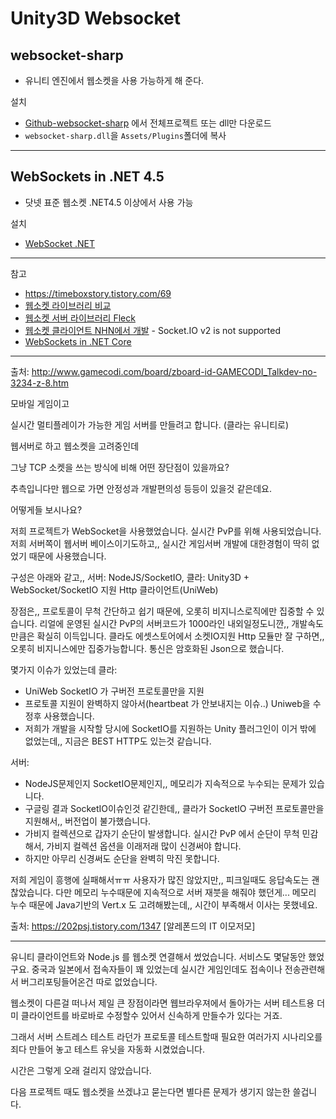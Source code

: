 # Unity3D Websocket

## websocket-sharp

- 유니티 엔진에서 웹소켓을 사용 가능하게 해 준다.

설치

- [Github-websocket-sharp](https://github.com/sta/websocket-sharp) 에서 전체프로젝트 또는 dll만 다운로드
- `websocket-sharp.dll`을 `Assets/Plugins`폴더에 복사

---

## WebSockets in .NET 4.5

- 닷넷 표준 웹소켓 .NET4.5 이상에서 사용 가능

설치

- [WebSocket .NET](https://docs.microsoft.com/ko-kr/dotnet/api/system.net.websockets.websocket?view=net-5.0)

---

참고

- <https://timeboxstory.tistory.com/69>
- [웹소켓 라이브러리 비교](https://www.codeproject.com/articles/733297/websocket-libraries-comparison)
- [웹소켓 서버 라이브러리 Fleck](https://github.com/statianzo/Fleck)
- [웹소켓 클라이언트 NHN에서 개발](https://github.com/nhn/socket.io-client-unity3) - Socket.IO v2 is not supported
- [WebSockets in .NET Core](https://devstarsj.github.io/development/2016/05/12/CSharp.AspnetCore.WebSocket/)

---

출처: <http://www.gamecodi.com/board/zboard-id-GAMECODI_Talkdev-no-3234-z-8.htm>

모바일 게임이고

실시간 멀티플레이가 가능한 게임 서버를 만들려고 합니다. (클라는 유니티로)

웹서버로 하고 웹소켓을 고려중인데

그냥 TCP 소켓을 쓰는 방식에 비해 어떤 장단점이 있을까요?

추측입니다만 웹으로 가면 안정성과 개발편의성 등등이 있을것 같은데요.

어떻게들 보시나요?

저희 프로젝트가 WebSocket을 사용했었습니다.
실시간 PvP를 위해 사용되었습니다.
저희 서버쪽이 웹서버 베이스이기도하고,, 실시간 게임서버 개발에 대한경험이 딱히 없었기 때문에 사용했습니다.

구성은 아래와 같고,,
서버: NodeJS/SocketIO,
클라: Unity3D + WebSocket/SocketIO 지원 Http 클라이언트(UniWeb)

장점은,,
프로토콜이 무척 간단하고 쉽기 때문에, 오롯히 비지니스로직에만 집중할 수 있습니다.
리얼에 운영된 실시간 PvP의 서버코드가 1000라인 내외일정도니깐,, 개발속도만큼은 확실히 이득입니다.
클라도 에셋스토어에서 소켓IO지원 Http 모듈만 잘 구하면,, 오롯히 비지니스에만 집중가능합니다.
통신은 암호화된 Json으로 했습니다.

몇가지 이슈가 있었는데
클라:

- UniWeb SocketIO 가 구버전 프로토콜만을 지원
- 프로토콜 지원이 완벽하지 않아서(heartbeat 가 안보내지는 이슈..) Uniweb을 수정후 사용했습니다.
- 저희가 개발을 시작할 당시에 SocketIO를 지원하는 Unity 플러그인이 이거 밖에 없었는데,, 지금은 BEST HTTP도 있는것 같습니다.

서버:

- NodeJS문제인지 SocketIO문제인지,, 메모리가 지속적으로 누수되는 문제가 있습니다.
- 구글링 결과 SocketIO이슈인것 같긴한데,, 클라가 SocketIO 구버전 프로토콜만을 지원해서,, 버전업이 불가했습니다.
- 가비지 컬렉션으로 갑자기 순단이 발생합니다. 실시간 PvP 에서 순단이 무척 민감해서, 가비지 컬렉션 옵션을 이래저래 많이 신경써야 합니다.
- 하지만 아무리 신경써도 순단을 완벽히 막진 못합니다.

저희 게임이 흥행에 실패해서ㅠㅠ
사용자가 많진 않았지만,, 피크일때도 응답속도는 괜찮았습니다.
다만 메모리 누수때문에 지속적으로 서버 재붓을 해줘야 했던게...
메모리 누수 때문에 Java기반의 Vert.x 도 고려해봤는데,, 시간이 부족해서 이사는 못했네요.

출처: https://202psj.tistory.com/1347 [알레폰드의 IT 이모저모]

---

유니티 클라이언트와
Node.js 를 웹소켓 연결해서 썼었습니다.
서비스도 몇달동안 했었구요. 중국과 일본에서 접속자들이 꽤 있었는데
실시간 게임인데도 접속이나 전송관련해서 버그리포팅들어온건 따로 없었습니다.

웹소켓이 다른걸 떠나서 제일 큰 장점이라면
웹브라우져에서 돌아가는 서버 테스트용 더미 클라이언트를
바로바로 수정할수 있어서 신속하게 만들수가 있다는 거죠.

그래서 서버 스트레스 테스트 라던가 프로토콜 테스트할때 필요한
여러가지 시나리오를 죄다 만들어 놓고
테스트 유닛을 자동화 시켰었습니다.

시간은 그렇게 오래 걸리지 않았습니다.

다음 프로젝트 때도 웹소켓을 쓰겠냐고 묻는다면
별다른 문제가 생기지 않는한 쓸겁니다.
